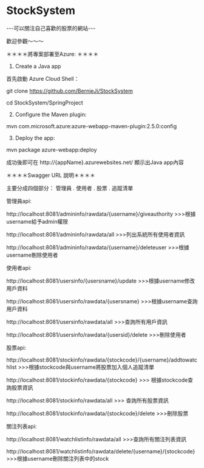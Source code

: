 # StockSystem


---可以關注自己喜歡的股票的網站---


歡迎參觀～～～

＊＊＊＊將專案部署至Azure: ＊＊＊＊

1. Create a Java app

首先啟動 Azure Cloud Shell：

git clone https://github.com/BernieJi/StockSystem

cd StockSystem/SpringProject

2. Configure the Maven plugin:


mvn com.microsoft.azure:azure-webapp-maven-plugin:2.5.0:config


3. Deploy the app:

mvn package azure-webapp:deploy

成功後即可在 http://{appName}.azurewebsites.net/ 顯示出Java app內容






＊＊＊＊Swagger URL 說明＊＊＊＊


主要分成四個部分： 管理員 . 使用者 . 股票 . 追蹤清單


管理員api:


http://localhost:8081/admininfo/rawdata/{username}/giveauthority >>>根據username給予admin權限


http://localhost:8081/admininfo/rawdata/all  >>>列出系統所有使用者資訊


http://localhost:8081/admininfo/rawdata/{username}/deleteuser >>>根據username刪除使用者


使用者api:


http://localhost:8081/usersinfo/{usersname}/update  >>>根據username修改用戶資料


http://localhost:8081/usersinfo/rawdata/{usersname} >>>根據username查詢用戶資料


http://localhost:8081/usersinfo/rawdata/all >>>查詢所有用戶資訊


http://localhost:8081/usersinfo/rawdata/{usersid}/delete >>>刪除使用者


股票api:


http://localhost:8081/stockinfo/rawdata/{stockcode}/{username}/addtowatchlist >>>根據stockcode與username將股票加入個人追蹤清單


http://localhost:8081/stockinfo/rawdata/{stockcode} >>> 根據stockcode查詢股票資訊


http://localhost:8081/stockinfo/rawdata/all >>> 查詢所有股票資訊


http://localhost:8081/stockinfo/rawdata/{stockcode}/delete >>>刪除股票

關注列表api:


http://localhost:8081/watchlistinfo/rawdata/all >>>查詢所有關注列表資訊


http://localhost:8081/watchlistinfo/rawdata/delete/{username}/{stockcode} >>>根據username刪除關注列表中的stock






